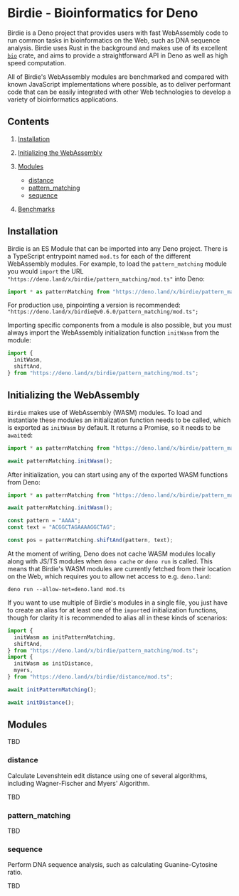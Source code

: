 # Birdie - Bioinformatics for Deno

Birdie is a Deno project that provides users with fast WebAssembly code to run
common tasks in bioinformatics on the Web, such as DNA sequence analysis. Birdie
uses Rust in the background and makes use of its excellent
[`bio`](https://docs.rs/bio/0.39.0/bio/index.html) crate, and aims to provide a
straightforward API in Deno as well as high speed computation.

All of Birdie's WebAssembly modules are benchmarked and compared with known
JavaScript implementations where possible, as to deliver performant code that
can be easily integrated with other Web technologies to develop a variety of
bioinformatics applications.

## Contents

1. [Installation](#installation)
2. [Initializing the WebAssembly](#initializing-the-webassembly)
3. [Modules](#modules)

   - [distance](#distance)
   - [pattern_matching](#pattern_matching)
   - [sequence](#sequence)
4. [Benchmarks](benchmarks.md)

## Installation

Birdie is an ES Module that can be imported into any Deno project. There is a
TypeScript entrypoint named `mod.ts` for each of the different WebAssembly
modules. For example, to load the `pattern_matching` module you would `import`
the URL `"https://deno.land/x/birdie/pattern_matching/mod.ts"` into Deno:

```typescript
import * as patternMatching from "https://deno.land/x/birdie/pattern_matching/mod.ts";
```

For production use, pinpointing a version is recommended:
`"https://deno.land/x/birdie@v0.6.0/pattern_matching/mod.ts";`

Importing specific components from a module is also possible, but you must
always import the WebAssembly initialization function `initWasm` from the
module:

```typescript
import {
  initWasm,
  shiftAnd,
} from "https://deno.land/x/birdie/pattern_matching/mod.ts";
```

## Initializing the WebAssembly

`Birdie` makes use of WebAssembly (WASM) modules. To load and instantiate these
modules an initialization function needs to be called, which is exported as
`initWasm` by default. It returns a Promise, so it needs to be `await`ed:

```typescript
import * as patternMatching from "https://deno.land/x/birdie/pattern_matching/mod.ts";

await patternMatching.initWasm();
```

After initialization, you can start using any of the exported WASM functions
from Deno:

```typescript
import * as patternMatching from "https://deno.land/x/birdie/pattern_matching/mod.ts";

await patternMatching.initWasm();

const pattern = "AAAA";
const text = "ACGGCTAGAAAAGGCTAG";

const pos = patternMatching.shiftAnd(pattern, text);
```

At the moment of writing, Deno does not cache WASM modules locally along with
JS/TS modules when `deno cache` or `deno run` is called. This means that
Birdie's WASM modules are currently fetched from their location on the Web,
which requires you to allow net access to e.g. `deno.land`:

```
deno run --allow-net=deno.land mod.ts
```

If you want to use multiple of Birdie's modules in a single file, you just have
to create an alias for at least one of the `import`ed initialization functions,
though for clarity it is recommended to alias all in these kinds of scenarios:

```typescript
import {
  initWasm as initPatternMatching,
  shiftAnd,
} from "https://deno.land/x/birdie/pattern_matching/mod.ts";
import {
  initWasm as initDistance,
  myers,
} from "https://deno.land/x/birdie/distance/mod.ts";

await initPatternMatching();

await initDistance();
```

## Modules

TBD

### distance

Calculate Levenshtein edit distance using one of several algorithms, including
Wagner-Fischer and Myers' Algorithm.

TBD

### pattern_matching

TBD

### sequence

Perform DNA sequence analysis, such as calculating Guanine-Cytosine ratio.

TBD
